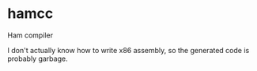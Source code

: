 # hamcc
Ham compiler

I don't actually know how to write x86 assembly, so the generated code is probably garbage.

